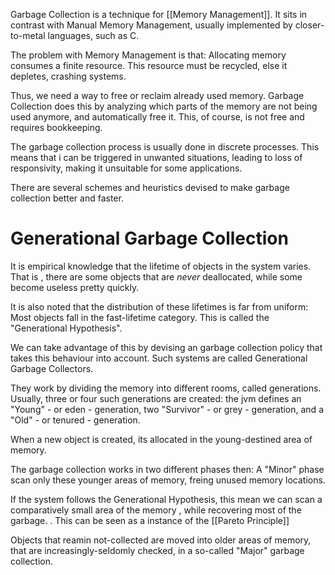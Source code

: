 Garbage Collection is a technique for [[Memory Management]]. 
It sits in contrast with Manual Memory Management, usually implemented by closer-to-metal languages, such as C.


The problem with Memory Management is that: Allocating memory consumes a finite resource. This resource must be recycled, else it depletes, crashing systems. 

Thus, we need a way to free or reclaim already used memory. Garbage Collection does this by analyzing which parts of the memory are not being used anymore, and automatically free it. This, of course, is not free and requires bookkeeping. 


The garbage collection process is usually done in discrete processes. This means that i can be triggered in unwanted situations, leading to loss of responsivity, making it unsuitable for some applications. 


There are several schemes and heuristics devised to make garbage collection better and faster. 


# Generational Garbage Collection

It is empirical knowledge that the lifetime of objects in the system varies. That is , there are some objects that are *never* deallocated, while some become useless pretty quickly.  

It is also noted that the distribution of these lifetimes is far from uniform: Most objects fall in the fast-lifetime category. This is called the "Generational Hypothesis". 

We can take advantage of this by devising an garbage collection policy that takes this behaviour into account.  Such systems are called Generational Garbage Collectors. 

They work by dividing the memory into different rooms, called generations. Usually, three or four such generations are created: the jvm defines an "Young" - or eden - generation, two "Survivor" - or grey - generation, and a  "Old" - or tenured - generation. 


When a new object is created, its allocated in the young-destined area of memory. 

The garbage collection works in two different phases then:
A "Minor" phase scan only these younger areas of memory, freing unused memory locations. 

If the system follows the Generational Hypothesis, this mean we can scan a comparatively small area of the memory , while recovering most of the garbage. 
    . This can be seen as a instance of the [[Pareto Principle]]


Objects that reamin not-collected are moved into older areas of memory, that are increasingly-seldomly checked, in a so-called "Major" garbage collection.

